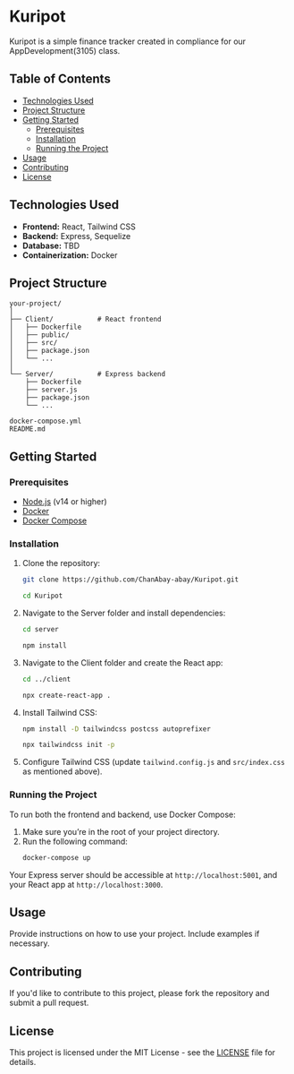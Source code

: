 # Kuripot

Kuripot is a simple finance tracker created in compliance for our AppDevelopment(3105) class.

## Table of Contents

- [Technologies Used](#technologies-used)
- [Project Structure](#project-structure)
- [Getting Started](#getting-started)
  - [Prerequisites](#prerequisites)
  - [Installation](#installation)
  - [Running the Project](#running-the-project)
- [Usage](#usage)
- [Contributing](#contributing)
- [License](#license)

## Technologies Used

- **Frontend:** React, Tailwind CSS
- **Backend:** Express, Sequelize
- **Database:** TBD
- **Containerization:** Docker

## Project Structure

```
your-project/
│
├── Client/           # React frontend
│   ├── Dockerfile
│   ├── public/
│   ├── src/
│   ├── package.json
│   └── ...
│
└── Server/           # Express backend
    ├── Dockerfile
    ├── server.js
    ├── package.json
    └── ...

docker-compose.yml
README.md
```

## Getting Started

### Prerequisites

- [Node.js](https://nodejs.org/) (v14 or higher)
- [Docker](https://www.docker.com/get-started)
- [Docker Compose](https://docs.docker.com/compose/)

### Installation

1. Clone the repository:

   ```bash
   git clone https://github.com/ChanAbay-abay/Kuripot.git
   ```
   ```bash
   cd Kuripot
   ```

2. Navigate to the Server folder and install dependencies:

   ```bash
   cd server
   ```
   ```bash
   npm install
   ```

3. Navigate to the Client folder and create the React app:

   ```bash
   cd ../client
   ```
   ```bash
   npx create-react-app .
   ```

4. Install Tailwind CSS:

   ```bash
   npm install -D tailwindcss postcss autoprefixer
   ```
   ```bash
   npx tailwindcss init -p
   ```

5. Configure Tailwind CSS (update `tailwind.config.js` and `src/index.css` as mentioned above).

### Running the Project

To run both the frontend and backend, use Docker Compose:

1. Make sure you’re in the root of your project directory.
2. Run the following command:
   ```bash
   docker-compose up
   ```

Your Express server should be accessible at `http://localhost:5001`, and your React app at `http://localhost:3000`.

## Usage

Provide instructions on how to use your project. Include examples if necessary.

## Contributing

If you'd like to contribute to this project, please fork the repository and submit a pull request.

## License

This project is licensed under the MIT License - see the [LICENSE](LICENSE) file for details.
